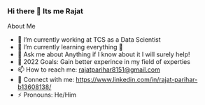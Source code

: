 ### Hi there 👋 Its me Rajat

About Me

- 🔭 I’m currently working at TCS as a Data Scientist
- 🌱 I’m currently learning everything 🤣
- 💬 Ask me about Anything if I know about it I will surely help!
- 🥅 2022 Goals: Gain better experince in my field of experties
- 📫 How to reach me: rajatparihar8151@gmail.com
- 🧬 Connect with me: https://www.linkedin.com/in/rajat-parihar-b13608138/
- ⚡ Pronouns: He/Him
